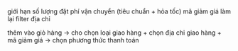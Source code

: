 ###
giới hạn số lượng đặt
phí vận chuyển (tiêu chuẩn + hỏa tốc)
mã giảm giá
làm lại filter địa chỉ

thêm vào giỏ hàng -> cho chọn loại giao hàng + chọn địa chỉ giao hàng + mã giảm giá -> chọn phương thức thanh toán